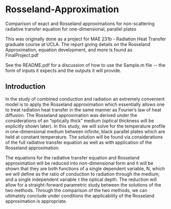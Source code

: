 # Rosseland-Approximation
Comparison of exact and Rosseland approximations for non-scattering radiative transfer equation for one-dimensional, parallel plates

This was originally done as a project for MAE 231b - Radiation Heat Transfer graduate course at UCLA. The report giving details on the Rosseland Approximation, equation development, and more is found as FinalProject.pdf

See the README.pdf for a discussion of how to use the Sample.m file -- the form of inputs it expects and the outputs it will provide.

## Introduction
In the study of combined conduction and radiation an extremely convenient model is to apply the Rosseland approximation which essentially allows one to treat radiation heat transfer in the same manner as Fourier’s law of heat diffusion. The Rosseland approximation was derived under the considerations of an “optically thick” medium (optical thickness will be explicitly shown later). In this study, we will solve for the temperature profile in one-dimensional medium between infinite, black parallel plates which are held at constant temperature. The solution will be found via considerations of the full radiative transfer equation as well as with application of the Rosseland approximation.

The equations for the radiative transfer equation and Rosseland approximation will be reduced into non-dimensional form and it will be shown that they are both functions of a single dependent variable, N, which we will define as the ratio of conduction to radiation through the medium; and a single independent variable τ the optical depth. The reduction will allow for a straight-forward parametric study between the solutions of the two methods. Through the comparison of the two methods, we can ultimately conclude under conditions the applicability of the Rosseland approximation is appropriate.
